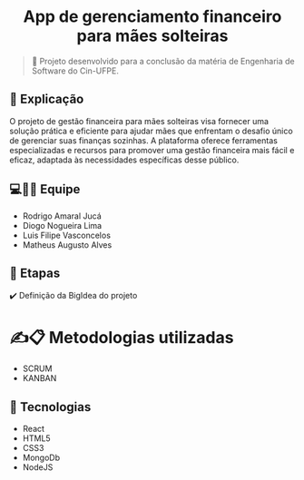 <h1 align="center">App de gerenciamento financeiro para mães solteiras</h1>

  

> 🔎  Projeto desenvolvido para a conclusão da matéria de Engenharia de Software do Cin-UFPE.



## 📄 Explicação

O projeto de gestão financeira para mães solteiras visa fornecer uma solução prática e eficiente para ajudar mães que enfrentam o desafio único de gerenciar suas finanças sozinhas. A plataforma oferece ferramentas especializadas e recursos para promover uma gestão financeira mais fácil e eficaz, adaptada às necessidades específicas desse público.

## 💻👨‍💻 Equipe 

- Rodrigo Amaral Jucá
- Diogo Nogueira Lima
- Luis Filipe Vasconcelos
- Matheus Augusto Alves

## 🎯 Etapas

✔️ Definição da BigIdea do projeto


# ✍📋 Metodologias utilizadas 

- SCRUM
- KANBAN


## 🚀 Tecnologias

- React
- HTML5
- CSS3
- MongoDb
- NodeJS


